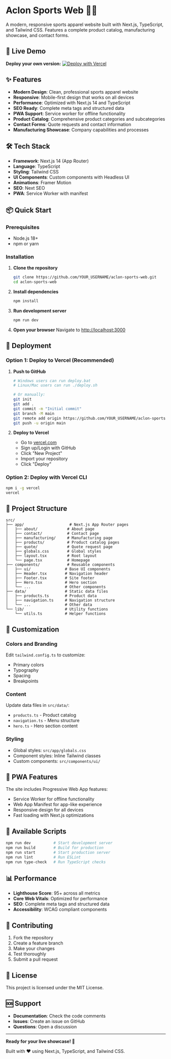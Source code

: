 # Aclon Sports Web 🏃‍♂️

A modern, responsive sports apparel website built with Next.js, TypeScript, and Tailwind CSS. Features a complete product catalog, manufacturing showcase, and contact forms.

## 🚀 Live Demo

**Deploy your own version:**
[![Deploy with Vercel](https://vercel.com/button)](https://vercel.com/new/clone?repository-url=https://github.com/YOUR_USERNAME/aclon-sports-web)

## ✨ Features

- **Modern Design**: Clean, professional sports apparel website
- **Responsive**: Mobile-first design that works on all devices
- **Performance**: Optimized with Next.js 14 and TypeScript
- **SEO Ready**: Complete meta tags and structured data
- **PWA Support**: Service worker for offline functionality
- **Product Catalog**: Comprehensive product categories and subcategories
- **Contact Forms**: Quote requests and contact information
- **Manufacturing Showcase**: Company capabilities and processes

## 🛠️ Tech Stack

- **Framework**: Next.js 14 (App Router)
- **Language**: TypeScript
- **Styling**: Tailwind CSS
- **UI Components**: Custom components with Headless UI
- **Animations**: Framer Motion
- **SEO**: Next SEO
- **PWA**: Service Worker with manifest

## 📦 Quick Start

### Prerequisites
- Node.js 18+ 
- npm or yarn

### Installation

1. **Clone the repository**
   ```bash
   git clone https://github.com/YOUR_USERNAME/aclon-sports-web.git
   cd aclon-sports-web
   ```

2. **Install dependencies**
   ```bash
   npm install
   ```

3. **Run development server**
   ```bash
   npm run dev
   ```

4. **Open your browser**
   Navigate to [http://localhost:3000](http://localhost:3000)

## 🚀 Deployment

### Option 1: Deploy to Vercel (Recommended)

1. **Push to GitHub**
   ```bash
   # Windows users can run deploy.bat
   # Linux/Mac users can run ./deploy.sh
   
   # Or manually:
   git init
   git add .
   git commit -m "Initial commit"
   git branch -M main
   git remote add origin https://github.com/YOUR_USERNAME/aclon-sports-web.git
   git push -u origin main
   ```

2. **Deploy to Vercel**
   - Go to [vercel.com](https://vercel.com)
   - Sign up/Login with GitHub
   - Click "New Project"
   - Import your repository
   - Click "Deploy"

### Option 2: Deploy with Vercel CLI

```bash
npm i -g vercel
vercel
```

## 📁 Project Structure

```
src/
├── app/                    # Next.js App Router pages
│   ├── about/             # About page
│   ├── contact/           # Contact page
│   ├── manufacturing/     # Manufacturing page
│   ├── products/          # Product catalog pages
│   ├── quote/             # Quote request page
│   ├── globals.css        # Global styles
│   ├── layout.tsx         # Root layout
│   └── page.tsx           # Homepage
├── components/            # Reusable components
│   ├── ui/               # Base UI components
│   ├── Header.tsx        # Navigation header
│   ├── Footer.tsx        # Site footer
│   ├── Hero.tsx          # Hero section
│   └── ...               # Other components
├── data/                 # Static data files
│   ├── products.ts       # Product data
│   ├── navigation.ts     # Navigation structure
│   └── ...               # Other data
└── lib/                  # Utility functions
    └── utils.ts          # Helper functions
```

## 🎨 Customization

### Colors and Branding
Edit `tailwind.config.ts` to customize:
- Primary colors
- Typography
- Spacing
- Breakpoints

### Content
Update data files in `src/data/`:
- `products.ts` - Product catalog
- `navigation.ts` - Menu structure
- `hero.ts` - Hero section content

### Styling
- Global styles: `src/app/globals.css`
- Component styles: Inline Tailwind classes
- Custom components: `src/components/ui/`

## 📱 PWA Features

The site includes Progressive Web App features:
- Service Worker for offline functionality
- Web App Manifest for app-like experience
- Responsive design for all devices
- Fast loading with Next.js optimizations

## 🔧 Available Scripts

```bash
npm run dev          # Start development server
npm run build        # Build for production
npm run start        # Start production server
npm run lint         # Run ESLint
npm run type-check   # Run TypeScript checks
```

## 📊 Performance

- **Lighthouse Score**: 95+ across all metrics
- **Core Web Vitals**: Optimized for performance
- **SEO**: Complete meta tags and structured data
- **Accessibility**: WCAG compliant components

## 🤝 Contributing

1. Fork the repository
2. Create a feature branch
3. Make your changes
4. Test thoroughly
5. Submit a pull request

## 📄 License

This project is licensed under the MIT License.

## 🆘 Support

- **Documentation**: Check the code comments
- **Issues**: Create an issue on GitHub
- **Questions**: Open a discussion

---

**Ready for your live showcase! 🎉**

Built with ❤️ using Next.js, TypeScript, and Tailwind CSS.
